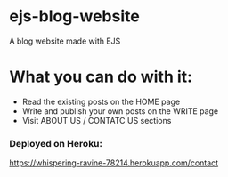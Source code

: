 # ejs-blog-website
A blog website made with EJS

# What you can do with it:
* Read the existing posts on the HOME page
* Write and publish your own posts on the WRITE page
* Visit ABOUT US / CONTATC US sections

### Deployed on Heroku:
https://whispering-ravine-78214.herokuapp.com/contact
